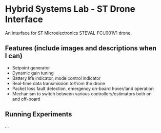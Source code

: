 # Hybrid Systems Lab - ST Drone Interface
An interface for ST Microelectronics STEVAL-FCU001V1 drone.

## Features (include images and descriptions when I can)
* Setpoint generator
* Dynamic gain tuning
* Battery life indicator, mode control indicator
* Real-time data transmission to/from the drone
* Packet loss fault detection, emergency on-board hover/land operation
* Mechanism to switch between various controllers/estimators both on and off-board

## Running Experiments
...

